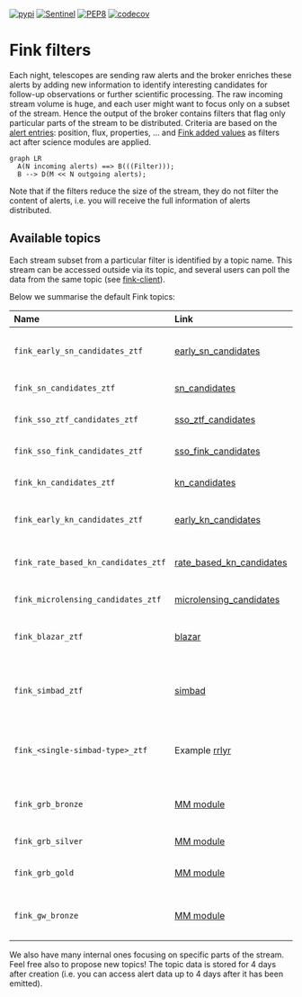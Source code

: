 [![pypi](https://img.shields.io/pypi/v/fink-filters.svg)](https://pypi.python.org/pypi/fink-filters)
[![Sentinel](https://github.com/astrolabsoftware/fink-filters/workflows/Sentinel/badge.svg)](https://github.com/astrolabsoftware/fink-filters/actions?query=workflow%3ASentinel)
[![PEP8](https://github.com/astrolabsoftware/fink-filters/workflows/PEP8/badge.svg)](https://github.com/astrolabsoftware/fink-filters/actions?query=workflow%3APEP8)
[![codecov](https://codecov.io/gh/astrolabsoftware/fink-filters/branch/master/graph/badge.svg)](https://codecov.io/gh/astrolabsoftware/fink-filters)

# Fink filters

Each night, telescopes are sending raw alerts and the broker enriches these alerts by adding new information to identify interesting candidates for follow-up observations or further scientific processing. The raw incoming stream volume is huge, and each user might want to focus only on a subset of the stream. Hence the output of the broker contains filters that flag only particular parts of the stream to be distributed. Criteria are based on the [alert entries](https://zwickytransientfacility.github.io/ztf-avro-alert/schema.html): position, flux, properties, ... and [Fink added values](../science/added_values.md) as filters act after science modules are applied.


``` mermaid
graph LR
  A(N incoming alerts) ==> B(((Filter)));
  B --> D(M << N outgoing alerts);
```

<!-- ![Screenshot](../img/fink-filters.png#only-light)
![Screenshot](../img/fink-filters-alt.png#only-dark) -->

Note that if the filters reduce the size of the stream, they do not filter the content of alerts, i.e. you will receive the full information of alerts distributed.

## Available topics

Each stream subset from a particular filter is identified by a topic name. This stream can be accessed outside via its topic, and several users can poll the data from the same topic (see [fink-client](https://github.com/astrolabsoftware/fink-client)).

Below we summarise the default Fink topics:

| Name | Link | Contents | Status |
|:--------|:-------|:--------|:--------|
| `fink_early_sn_candidates_ztf` | [early_sn_candidates](https://github.com/astrolabsoftware/fink-filters/blob/master/fink_filters/filter_early_sn_candidates/filter.py) | Return alerts considered as Early SN-Ia candidates. The data from this topic is pushed to TNS every night. | deployed |
| `fink_sn_candidates_ztf` | [sn_candidates](https://github.com/astrolabsoftware/fink-filters/blob/master/fink_filters/filter_sn_candidates/filter.py) | Return alerts considered as SN candidates | deployed |
| `fink_sso_ztf_candidates_ztf` | [sso_ztf_candidates](https://github.com/astrolabsoftware/fink-filters/blob/master/fink_filters/filter_sso_ztf_candidates/filter.py) | Return alerts with a counterpart in the Minor Planet Center database (Solar System Objects) | deployed |
| `fink_sso_fink_candidates_ztf` | [sso_fink_candidates](https://github.com/astrolabsoftware/fink-filters/blob/master/fink_filters/filter_fink_ztf_candidates/filter.py) | Return alerts considered as new Solar System Object candidates | deployed |
| `fink_kn_candidates_ztf` | [kn_candidates](https://github.com/astrolabsoftware/fink-filters/blob/master/fink_filters/filter_kn_candidates/filter.py) | Return alerts considered as Kilonova candidates based on Machine Learning | deployed |
| `fink_early_kn_candidates_ztf` | [early_kn_candidates](https://github.com/astrolabsoftware/fink-filters/blob/master/fink_filters/filter_early_kn_candidates/filter.py) | Return alerts considered as Kilonova candidates based on crossmatch and property cuts | deployed |
| `fink_rate_based_kn_candidates_ztf` | [rate_based_kn_candidates](https://github.com/astrolabsoftware/fink-filters/blob/master/fink_filters/filter_rate_based_kn_candidates/filter.py) | Return alerts considered as Kilonova candidates following Andreoni et al. 2021 (https://arxiv.org/abs/2104.06352) | deployed |
| `fink_microlensing_candidates_ztf` | [microlensing_candidates](https://github.com/astrolabsoftware/fink-filters/blob/master/fink_filters/filter_microlensing_candidates/filter.py) | Return alerts considered as microlensing candidates | deployed |
| `fink_blazar_ztf` | [blazar](https://github.com/astrolabsoftware/fink-filters/blob/master/fink_filters/filter_blazar/filter.py) | Return alerts flagged as `Blazar`, `Blazar_Candidate`, `BLLac`, or `BLLac_Candidate` in the SIMBAD database. | deployed |
| `fink_simbad_ztf` | [simbad](https://github.com/astrolabsoftware/fink-filters/blob/master/fink_filters/filter_simbad_candidates/filter.py) | Return all alerts with a counterpart in the SIMBAD database. See left column of http://simbad.u-strasbg.fr/simbad/sim-display?data=otypes for more information | available on demand |
| `fink_<single-simbad-type>_ztf` | Example [rrlyr](https://github.com/astrolabsoftware/fink-filters/blob/master/fink_filters/filter_rrlyr/filter.py) | Return alerts matching one specific type in the SIMBAD database. See left column of http://simbad.u-strasbg.fr/simbad/sim-display?data=otypes for more information | available on demand |
| `fink_grb_bronze` | [MM module](https://github.com/astrolabsoftware/fink-filters/blob/master/fink_filters/filter_mm_module/filter.py) | Alerts with a real bogus (rb) above 0.7, classified by Fink as an extragalactic event within the error location of a GRB event. |
| `fink_grb_silver` | [MM module](https://github.com/astrolabsoftware/fink-filters/blob/master/fink_filters/filter_mm_module/filter.py) | Alerts satisfying the bronze filter with a `grb_proba` above 5 sigma. |
| `fink_grb_gold` | [MM module](https://github.com/astrolabsoftware/fink-filters/blob/master/fink_filters/filter_mm_module/filter.py) | Alerts satisfying the silver filter with a `mag_rate` above 0.3 mag/day and a `rb` above 0.9. |
| `fink_gw_bronze` | [MM module](https://github.com/astrolabsoftware/fink-filters/blob/master/fink_filters/filter_mm_module/filter.py) | Alerts with a real bogus (`rb`) above 0.7, classified by Fink as an extragalactic event within the error location of a GW event. |

We also have many internal ones focusing on specific parts of the stream. Feel free also to propose new topics! The topic data is stored for 4 days after creation (i.e. you can access alert data up to 4 days after it has been emitted).
